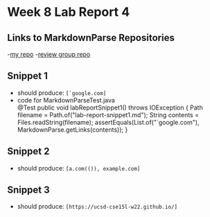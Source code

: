 # Week 8 Lab Report 4

## Links to MarkdownParse Repositories
-[my repo](https://github.com/YLuo0216/markdown-parse-Yvonne)
-[review group repo](https://github.com/samw0627/markdownparse2/blob/main/MarkdownParse.java)

## Snippet 1
- should produce: ``[`google.com]``
- code for MarkdownParseTest.java  
    @Test
        public void labReportSnippet1() throws IOException {
            Path filename = Path.of("lab-report-snippet1.md");
            String contents = Files.readString(filename);
            assertEquals(List.of("`google.com"), MarkdownParse.getLinks(contents));
        }

## Snippet 2
- should produce: `[a.com(()), example.com]`

## Snippet 3
- should produce: `[https://ucsd-cse15l-w22.github.io/]`
